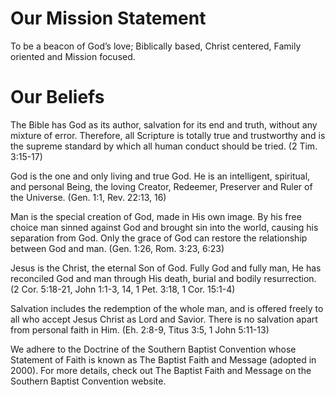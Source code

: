 # Our Mission Statement

To be a beacon of God’s love; Biblically based, Christ centered, Family oriented and Mission focused.

# Our Beliefs

The Bible has God as its author, salvation for its end and truth, without any mixture of error.  Therefore, all Scripture is totally true and trustworthy and is the supreme standard by which all human conduct should be tried. (2 Tim. 3:15-17)
   
God is the one and only living and true God.  He is an intelligent, spiritual, and personal Being, the loving Creator, Redeemer, Preserver and Ruler of the Universe. (Gen. 1:1, Rev. 22:13, 16)
   
Man is the special creation of God, made in His own image.  By his free choice man sinned against God and brought sin into the world, causing his separation from God.  Only the grace of God can restore the relationship between God and man. (Gen. 1:26, Rom. 3:23, 6:23)
   
Jesus is the Christ, the eternal Son of God.  Fully God and fully man, He has reconciled God and man through His death, burial and bodily resurrection. (2 Cor. 5:18-21, John 1:1-3, 14, 1 Pet. 3:18, 1 Cor. 15:1-4)
   
Salvation includes the redemption of the whole man, and is offered freely to all who accept Jesus Christ as Lord and Savior.  There is no salvation apart from personal faith in Him. (Eh. 2:8-9, Titus 3:5, 1 John 5:11-13)
   
We adhere to the Doctrine of the Southern Baptist Convention whose Statement of Faith is known as The Baptist Faith and Message (adopted in 2000). For more details, check out The Baptist Faith and Message on the Southern Baptist Convention website.
